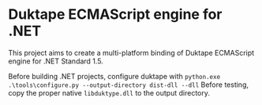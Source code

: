 # Duktape ECMAScript engine for .NET
This project aims to create a multi-platform binding of Duktape ECMAScript engine for .NET Standard 1.5.

Before building .NET projects, configure duktape with `python.exe .\tools\configure.py --output-directory dist-dll --dll`
Before testing, copy the proper native `libduktype.dll` to the output directory.
